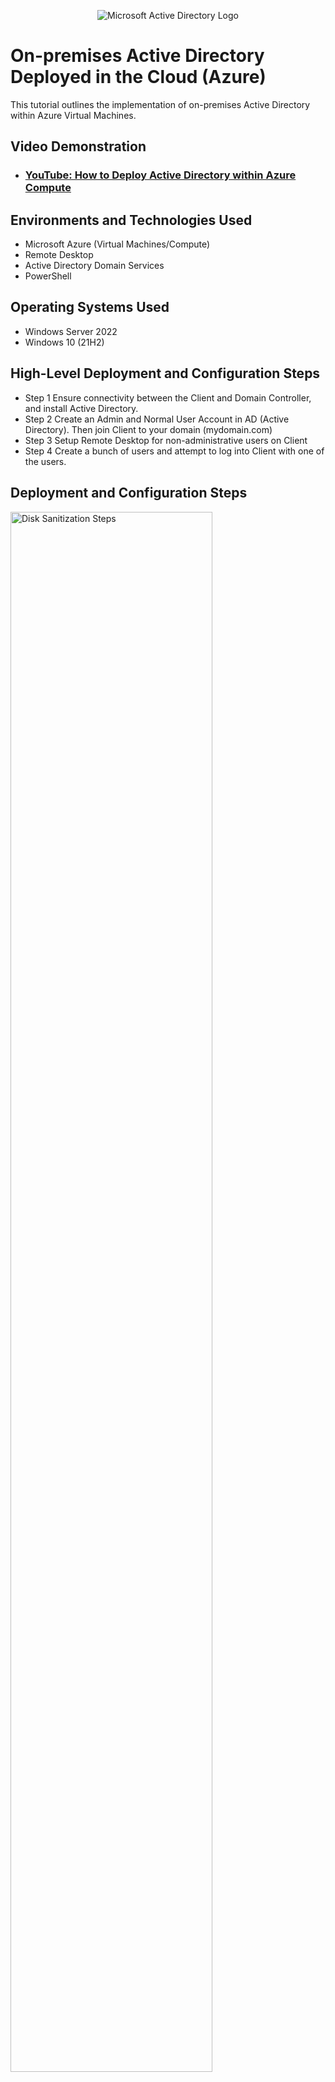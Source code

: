 <p align="center">
<img src="https://i.imgur.com/pU5A58S.png" alt="Microsoft Active Directory Logo"/>
</p>

<h1>On-premises Active Directory Deployed in the Cloud (Azure)</h1>
This tutorial outlines the implementation of on-premises Active Directory within Azure Virtual Machines.<br />


<h2>Video Demonstration</h2>

- ### [YouTube: How to Deploy Active Directory within Azure Compute](https://www.youtube.com/watch?v=lzHRxxSmQXc)

<h2>Environments and Technologies Used</h2>

- Microsoft Azure (Virtual Machines/Compute)
- Remote Desktop
- Active Directory Domain Services
- PowerShell

<h2>Operating Systems Used </h2>

- Windows Server 2022
- Windows 10 (21H2)

<h2>High-Level Deployment and Configuration Steps</h2>

- Step 1 Ensure connectivity between the Client and Domain Controller, and install Active Directory.
- Step 2 Create an Admin and Normal User Account in AD (Active Directory). Then join Client to your domain (mydomain.com)
- Step 3 Setup Remote Desktop for non-administrative users on Client
- Step 4 Create a bunch of users and attempt to log into Client with one of the users.

<h2>Deployment and Configuration Steps</h2>

<p>
<img src="https://github.com/AndreRobinsonCC/configure-ad/assets/133404844/48106144-f4c1-4e92-875c-82981711652d" height="80%" width="80%" alt="Disk Sanitization Steps"/>
</p>
<p>
Connectivity between the Client and Domain Controller.

  
<br />

<p>
<img src="https://github.com/AndreRobinsonCC/configure-ad/assets/133404844/f3032d98-3794-4717-b023-0f4bc3e72003" height="80%" width="80%" alt="Disk Sanitization Steps"/>
</p>
<p>
Client joined to Domain.
</p>
<br />

<p>
<img src="https://github.com/AndreRobinsonCC/configure-ad/assets/133404844/779baa3d-e851-43ad-a4eb-4b6cd6ffa1ff" height="80%" width="80%" alt="Disk Sanitization Steps"/>
</p>
<p>
Users created and ready to login to Client.
</p>
<br />

